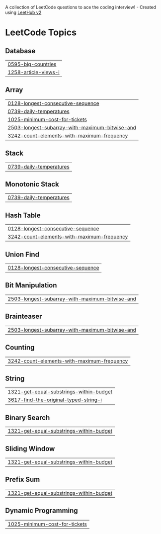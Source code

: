A collection of LeetCode questions to ace the coding interview! - Created using [LeetHub v2](https://github.com/arunbhardwaj/LeetHub-2.0)
<!---LeetCode Topics Start-->
# LeetCode Topics
## Database
|  |
| ------- |
| [0595-big-countries](https://github.com/big-cir/leetCode/tree/master/0595-big-countries) |
| [1258-article-views-i](https://github.com/big-cir/leetCode/tree/master/1258-article-views-i) |
## Array
|  |
| ------- |
| [0128-longest-consecutive-sequence](https://github.com/big-cir/leetCode/tree/master/0128-longest-consecutive-sequence) |
| [0739-daily-temperatures](https://github.com/big-cir/leetCode/tree/master/0739-daily-temperatures) |
| [1025-minimum-cost-for-tickets](https://github.com/big-cir/leetCode/tree/master/1025-minimum-cost-for-tickets) |
| [2503-longest-subarray-with-maximum-bitwise-and](https://github.com/big-cir/leetCode/tree/master/2503-longest-subarray-with-maximum-bitwise-and) |
| [3242-count-elements-with-maximum-frequency](https://github.com/big-cir/leetCode/tree/master/3242-count-elements-with-maximum-frequency) |
## Stack
|  |
| ------- |
| [0739-daily-temperatures](https://github.com/big-cir/leetCode/tree/master/0739-daily-temperatures) |
## Monotonic Stack
|  |
| ------- |
| [0739-daily-temperatures](https://github.com/big-cir/leetCode/tree/master/0739-daily-temperatures) |
## Hash Table
|  |
| ------- |
| [0128-longest-consecutive-sequence](https://github.com/big-cir/leetCode/tree/master/0128-longest-consecutive-sequence) |
| [3242-count-elements-with-maximum-frequency](https://github.com/big-cir/leetCode/tree/master/3242-count-elements-with-maximum-frequency) |
## Union Find
|  |
| ------- |
| [0128-longest-consecutive-sequence](https://github.com/big-cir/leetCode/tree/master/0128-longest-consecutive-sequence) |
## Bit Manipulation
|  |
| ------- |
| [2503-longest-subarray-with-maximum-bitwise-and](https://github.com/big-cir/leetCode/tree/master/2503-longest-subarray-with-maximum-bitwise-and) |
## Brainteaser
|  |
| ------- |
| [2503-longest-subarray-with-maximum-bitwise-and](https://github.com/big-cir/leetCode/tree/master/2503-longest-subarray-with-maximum-bitwise-and) |
## Counting
|  |
| ------- |
| [3242-count-elements-with-maximum-frequency](https://github.com/big-cir/leetCode/tree/master/3242-count-elements-with-maximum-frequency) |
## String
|  |
| ------- |
| [1321-get-equal-substrings-within-budget](https://github.com/big-cir/leetCode/tree/master/1321-get-equal-substrings-within-budget) |
| [3617-find-the-original-typed-string-i](https://github.com/big-cir/leetCode/tree/master/3617-find-the-original-typed-string-i) |
## Binary Search
|  |
| ------- |
| [1321-get-equal-substrings-within-budget](https://github.com/big-cir/leetCode/tree/master/1321-get-equal-substrings-within-budget) |
## Sliding Window
|  |
| ------- |
| [1321-get-equal-substrings-within-budget](https://github.com/big-cir/leetCode/tree/master/1321-get-equal-substrings-within-budget) |
## Prefix Sum
|  |
| ------- |
| [1321-get-equal-substrings-within-budget](https://github.com/big-cir/leetCode/tree/master/1321-get-equal-substrings-within-budget) |
## Dynamic Programming
|  |
| ------- |
| [1025-minimum-cost-for-tickets](https://github.com/big-cir/leetCode/tree/master/1025-minimum-cost-for-tickets) |
<!---LeetCode Topics End-->
